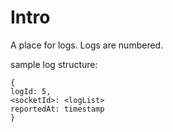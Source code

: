 # Intro

A place for logs. Logs are numbered.

sample log structure:

```
{
logId: 5,
<socketId>: <logList>
reportedAt: timestamp
}
```
